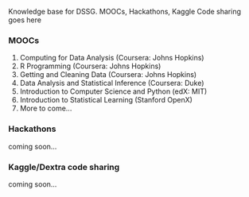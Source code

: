 Knowledge base for DSSG. MOOCs, Hackathons, Kaggle Code sharing goes here

### MOOCs
1. Computing for Data Analysis (Coursera: Johns Hopkins)
2. R Programming (Coursera: Johns Hopkins)
3. Getting and Cleaning Data (Coursera: Johns Hopkins)
4. Data Analysis and Statistical Inference (Coursera: Duke)
5. Introduction to Computer Science and Python (edX: MIT)
6. Introduction to Statistical Learning (Stanford OpenX)
7. More to come...

### Hackathons
coming soon...

### Kaggle/Dextra code sharing
coming soon...

